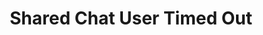 ---
title: Shared Chat User Timed Out
description: Trigger for When a Twitch User Is Timed Out in a Shared Chat
version: 0.2.5
variables:
  - name: user
    type: string
    description: The user who was timed out<br>*This will only be populated if the user has been present in chat*
    value: TwitchUser123
  - name: userName
    type: string
    description: Login name of user who was timed out
    value: twitchuser123
  - name: userId
    type: string
    description: Twitch id of user who was timed out
    value: 12345
  - name: createdAt
    type: DateTime
    description: The timestamp when the timeout was created
    value: 8/4/2023 10:56:06 AM
  - name: createdById
    type: string
    description: The Twitch user id from who created the timeout
  - name: createdByUsername
    type: string
    description: The Twitch user name from who created the timeout
    value: twitchuser123
  - name: createdByDisplayName
    type: string
    description: The Twitch display name from who created the timeout
    value: TwitchUser123
  - name: reason
    type: string
    description: The reason for the timeout
    value: My timeout reason
  - name: duration
    type: number
    description: The duration of the timeout
    value: 300
commonVariables:
  - TwitchBroadcaster
  - TwitchUser
  - TwitchSharedChatSource
---